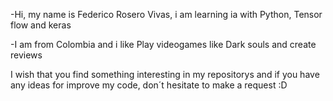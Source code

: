 -Hi, my name is Federico Rosero Vivas, i am learning ia with Python, Tensor flow and keras 

-I am from Colombia and i like Play videogames like Dark souls and create reviews 

I wish that you find something interesting in my repositorys and if you have any ideas for improve my code, don´t hesitate to make a request :D 

<!---
fede3123/fede3123 is a ✨ special ✨ repository because its `README.md` (this file) appears on your GitHub profile.
You can click the Preview link to take a look at your changes.
--->
